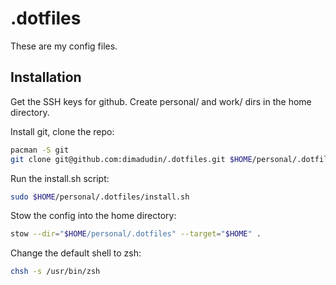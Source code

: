 # .dotfiles

These are my config files.

## Installation

Get the SSH keys for github.
Create personal/ and work/ dirs in the home directory.

Install git, clone the repo:

```bash
pacman -S git
git clone git@github.com:dimadudin/.dotfiles.git $HOME/personal/.dotfiles
```

Run the install.sh script:

```bash
sudo $HOME/personal/.dotfiles/install.sh
```

Stow the config into the home directory:

```bash
stow --dir="$HOME/personal/.dotfiles" --target="$HOME" .
```

Change the default shell to zsh:

```bash
chsh -s /usr/bin/zsh
```
